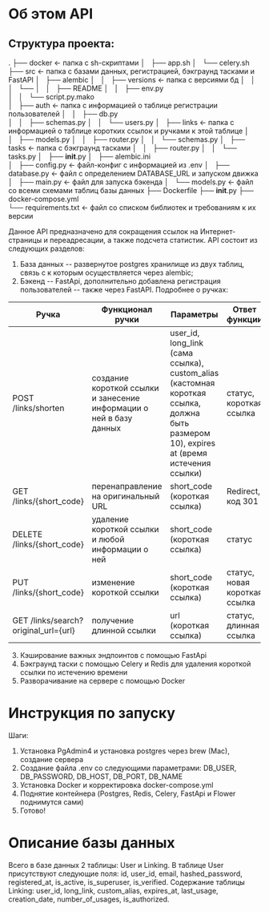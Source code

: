 # Об этом API

## Структура проекта: 
.
├── docker                        <- папка с sh-скриптами
│   ├── app.sh
│   └── celery.sh
├── src                           <- папка с базами данных, регистрацией, бэкграунд тасками и FastAPI
│   ├── alembic
│   │   ├── versions              <- папка с версиями бд
│   │   │   └── 
│   │   ├── README
│   │   ├── env.py                
│   │   └── script.py.mako        
│   ├── auth                     <- папка с информацией о таблице регистрации пользователей
│   │   ├── db.py                 
│   │   ├── schemas.py
│   │   └── users.py
│   ├── links                    <- папка с информацией о таблице коротких ссылок и ручками к этой таблице
│   │   ├── models.py
│   │   ├── router.py
│   │   └── schemas.py
│   ├── tasks                    <- папка с бэкграунд тасками 
│   │   ├── router.py
│   │   └── tasks.py
│   ├── __init__.py
│   ├── alembic.ini             
│   ├── config.py                <- файл-конфиг с информацией из .env
│   ├── database.py              <- файл с определением DATABASE_URL и запуском движка
│   ├── main.py                  <- файл для запуска бэкенда 
│   └── models.py                <- файл со всеми схемами таблиц базы данных
├── Dockerfile
├── __init__.py
├── docker-compose.yml    
└── requirements.txt             <- файл со списком библиотек и требованиям к их версии

Данное API предназначено для сокращения ссылок на Интернет-страницы и переадресации, а также подсчета статистик. API состоит из следующих разделов:
1. База данных -- развернутое postgres хранилище из двух таблиц, связь с к которым осуществляется через alembic;
2. Бэкенд -- FastApi, дополнительно добавлена регистрация пользователей -- также через FastAPI. Подробнее о ручках:

Ручка | Функционал ручки | Параметры | Ответ функции
| --- | --- | --- | --- |
POST /links/shorten | создание короткой ссылки и занесение информации о ней в базу данных | user_id, long_link (сама ссылка), custom_alias (кастомная короткая ссылка, должна быть размером 10), expires at (время истечения ссылки) | статус, короткая ссылка
GET /links/{short_code} | перенаправление на оригинальный URL | short_code (короткая ссылка) | Redirect, код 301
DELETE /links/{short_code} | удаление короткой ссылки и любой информации о ней | short_code (короткая ссылка) | статус
PUT /links/{short_code} | изменение короткой ссылки | short_code (короткая ссылка) | статус, новая короткая ссылка
GET /links/search?original_url={url} | получение длинной ссылки | url (короткая ссылка) | статус, длинная ссылка 

3. Кэширование важных эндпоинтов с помощью FastApi
4. Бэкграунд таски с помощью Celery и Redis для удаления короткой ссылки по истечению времени 
5. Разворачивание на сервере с помощью Docker

# Инструкция по запуску 

Шаги: 
1. Установка PgAdmin4 и установка postgres через brew (Mac), создание сервера
2. Создание файла .env со следующими параметрами: DB_USER, DB_PASSWORD, DB_HOST, DB_PORT, DB_NAME
3. Установка Docker и корректировка docker-compose.yml
4. Поднятие контейнера (Postgres, Redis, Celery, FastApi и Flower поднимутся сами)
5. Готово! 

# Описание базы данных
    
Всего в базе данных 2 таблицы: User и Linking. В таблице User присутствуют следующие поля: id, user_id, email, hashed_password, registered_at, is_active, is_superuser, is_verified. Содержание таблицы Linking: user_id, long_link, custom_alias, expires_at, last_usage, creation_date, number_of_usages, is_authorized.
